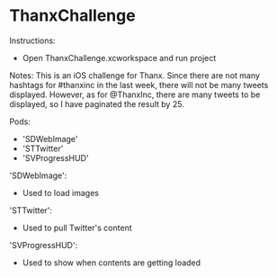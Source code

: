 # ThanxChallenge

Instructions:
 - Open ThanxChallenge.xcworkspace and run project
 
Notes:
 This is an iOS challenge for Thanx. Since there are not many hashtags for #thanxinc in the last week, there will not be many tweets 
 displayed. However, as for @ThanxInc, there are many tweets to be displayed, so I have paginated the result by 25.
 

Pods: 
- 'SDWebImage'
- 'STTwitter'
- 'SVProgressHUD'

'SDWebImage':
 - Used to load images
 
 'STTwitter':
  - Used to pull Twitter's content
  
 'SVProgressHUD':
  - Used to show when contents are getting loaded
